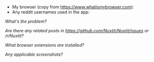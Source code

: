 <!--
Are you reporting a security issue?      Visit https://www.reddit.com/message/compose?to=/r/Nuxtit

Subreddit: Visit https://www.reddit.com/r/Nuxtit

Github https://www.github.com/Nuxtit/Nuxtit/issues
-->

- My browser (copy from https://www.whatismybrowser.com):
- Any reddit usernames used in the app:

*What's the problem?*



*Are there any related posts in https://github.com/Nuxtit/Nuxtit/issues or /r/Nuxtit?*



*What browser extensions are installed?*



*Any applicable screenshots?*
